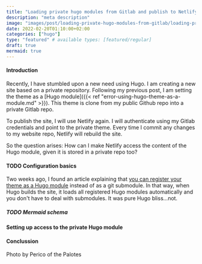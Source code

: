 ```yaml
---
title: "Loading private hugo modules from Gitlab and publish to Netlify"
description: "meta description"
image: "images/post/loading-private-hugo-modules-from-gitlab/loading-private-hugo-modules-from-gitlab.png"
date: 2022-02-20T01:10:00+02:00
categories: ["hugo"]
type: "featured" # available types: [featured/regular]
draft: true
mermaid: true
---
```

#### Introduction

Recently, I have stumbled upon a new need using Hugo. I am creating a new site based on a private repository. Following my previous post, I am setting the theme as a [Hugo module]({{< ref "error-using-hugo-theme-as-a-module.md" >}}). This theme is clone from my public Github repo into a private Gitlab repo.

To publish the site, I will use Netlify again. I will authenticate using my Gitlab credentials and point to the private theme. Every time I commit any changes to my website repo, Netlify will rebuild the site.

So the question arises: How can I make Netlify access the content of the Hugo module, given it is stored in a private repo too?

#### TODO Configuration basics

Two weeks ago, I found an article explaining that [you can register your theme as a Hugo module](https://www.hugofordevelopers.com/articles/master-hugo-modules-managing-themes-as-modules/) instead of as a git submodule. In that way, when Hugo builds the site, it loads all registered Hugo modules automatically and you don't have to deal with submodules. It was pure Hugo bliss...not.

##### TODO Mermaid schema

#### Setting up access to the private Hugo module

#### Conclussion

Photo by Perico of the Palotes
